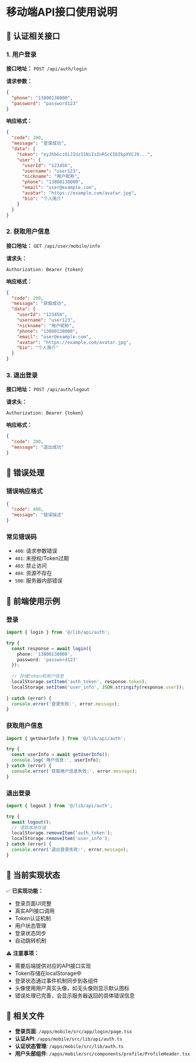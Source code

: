 # 移动端API接口使用说明

## 🔐 认证相关接口

### 1. 用户登录
**接口地址：** `POST /api/auth/login`

**请求参数：**
```json
{
  "phone": "13800138000",
  "password": "password123"
}
```

**响应格式：**
```json
{
  "code": 200,
  "message": "登录成功",
  "data": {
    "token": "eyJhbGciOiJIUzI1NiIsInR5cCI6IkpXVCJ9...",
    "user": {
      "userId": "123456",
      "username": "user123",
      "nickname": "用户昵称",
      "phone": "13800138000",
      "email": "user@example.com",
      "avatar": "https://example.com/avatar.jpg",
      "bio": "个人简介"
    }
  }
}
```

### 2. 获取用户信息
**接口地址：** `GET /api/user/mobile/info`

**请求头：**
```
Authorization: Bearer {token}
```

**响应格式：**
```json
{
  "code": 200,
  "message": "获取成功",
  "data": {
    "userId": "123456",
    "username": "user123",
    "nickname": "用户昵称",
    "phone": "13800138000",
    "email": "user@example.com",
    "avatar": "https://example.com/avatar.jpg",
    "bio": "个人简介"
  }
}
```

### 3. 退出登录
**接口地址：** `POST /api/auth/logout`

**请求头：**
```
Authorization: Bearer {token}
```

**响应格式：**
```json
{
  "code": 200,
  "message": "退出成功"
}
```

## 📝 错误处理

### 错误响应格式
```json
{
  "code": 400,
  "message": "错误描述"
}
```

### 常见错误码
- `400`: 请求参数错误
- `401`: 未授权/Token过期
- `403`: 禁止访问
- `404`: 资源不存在
- `500`: 服务器内部错误

## 🔧 前端使用示例

### 登录
```typescript
import { login } from '@/lib/api/auth';

try {
  const response = await login({
    phone: '13800138000',
    password: 'password123'
  });
  
  // 存储token和用户信息
  localStorage.setItem('auth_token', response.token);
  localStorage.setItem('user_info', JSON.stringify(response.user));
  
} catch (error) {
  console.error('登录失败:', error.message);
}
```

### 获取用户信息
```typescript
import { getUserInfo } from '@/lib/api/auth';

try {
  const userInfo = await getUserInfo();
  console.log('用户信息:', userInfo);
} catch (error) {
  console.error('获取用户信息失败:', error.message);
}
```

### 退出登录
```typescript
import { logout } from '@/lib/api/auth';

try {
  await logout();
  // 清除本地存储
  localStorage.removeItem('auth_token');
  localStorage.removeItem('user_info');
} catch (error) {
  console.error('退出登录失败:', error.message);
}
```

## 🎯 当前实现状态

✅ **已实现功能：**
- 登录页面UI完整
- 真实API接口调用
- Token认证机制
- 用户状态管理
- 登录状态同步
- 自动跳转机制

⚠️ **注意事项：**
- 需要后端提供对应的API接口实现
- Token存储在localStorage中
- 登录状态通过事件机制同步到各组件
- 头像使用用户真实头像，如无头像则显示默认图标
- 错误处理已完善，会显示服务器返回的具体错误信息

## 🔗 相关文件

- **登录页面**: `/apps/mobile/src/app/login/page.tsx`
- **认证API**: `/apps/mobile/src/lib/api/auth.ts`
- **认证状态管理**: `/apps/mobile/src/lib/auth.ts`
- **用户头部组件**: `/apps/mobile/src/components/profile/ProfileHeader.tsx`